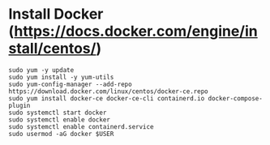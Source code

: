 # Install Docker (https://docs.docker.com/engine/install/centos/)
```
sudo yum -y update
sudo yum install -y yum-utils
sudo yum-config-manager --add-repo https://download.docker.com/linux/centos/docker-ce.repo
sudo yum install docker-ce docker-ce-cli containerd.io docker-compose-plugin
sudo systemctl start docker
sudo systemctl enable docker
sudo systemctl enable containerd.service
sudo usermod -aG docker $USER
```
